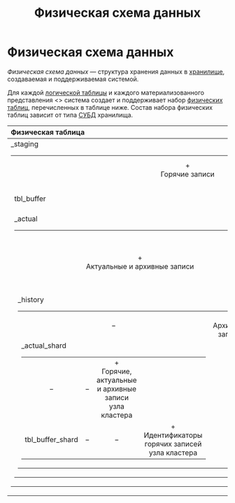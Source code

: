 ﻿---
layout: default
title: Физическая схема данных
nav_order: 9
parent: Основные понятия
grand_parent: Обзор понятий, компонентов и связей
has_children: false
has_toc: false
---

# Физическая схема данных

_Физическая схема данных_ — структура хранения данных в 
[хранилище](../Хранилище_данных/Хранилище_данных.md), создаваемая и поддерживаемая системой.

Для каждой [логической таблицы](../Логическая_таблица/Логическая_таблица.md) и каждого материализованного 
представления <> система создает и поддерживает набор [физических таблиц](../Физическая_таблица/Физическая_таблица.md), перечисленных в таблице ниже. 
Состав набора физических таблиц зависит от типа [СУБД](../../../Введение/Поддерживаемые_СУБД_хранилища/Поддерживаемые_СУБД_хранилища.md) 
хранилища.

| Физическая таблица | ADB | ADG | ADQM
|:-|:-:|:-:|:-:
| <table>_staging | +<br>Горячие записи | +<br>Горячие записи | −
| tbl_buffer | − | − | +<br>Идентификаторы горячих записей
| <table>_actual | +<br>Актуальные и архивные записи | +<br>Актуальные записи | +<br>Горячие, актуальные и архивные записи **всех** узлов кластера
| <table>_history | − | +<br>Архивные записи | −
| <table>_actual_shard | − | − | +<br>Горячие, актуальные и архивные записи узла кластера
| tbl_buffer_shard | − | − | +<br>Идентификаторы горячих записей узла кластера